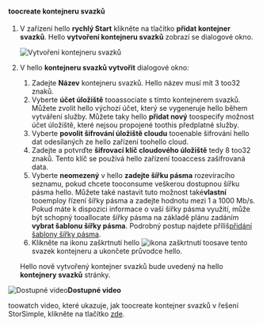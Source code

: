 <!--author=SharS last changed: 9/17/15-->

#### <a name="toocreate-a-volume-container"></a>toocreate kontejneru svazků
1. V zařízení hello **rychlý Start** klikněte na tlačítko **přidat kontejner svazků**. Hello **vytvoření kontejneru svazků** zobrazí se dialogové okno.
   
    ![Vytvoření kontejneru svazků](./media/storsimple-create-volume-container/HCS_CreateVolumeContainerM-include.png)
2. V hello **kontejneru svazků vytvořit** dialogové okno:
   
   1. Zadejte **Název** kontejneru svazků. Hello název musí mít 3 too32 znaků.
   2. Vyberte **účet úložiště** tooassociate s tímto kontejnerem svazků. Můžete zvolit hello výchozí účet, který se vygeneruje hello během vytváření služby. Můžete taky hello **přidat nový** toospecify možnost účet úložiště, které nejsou propojené toothis předplatné služby.
   3. Vyberte **povolit šifrování úložiště cloudu** tooenable šifrování hello dat odesílaných ze hello zařízení toohello cloud.
   4. Zadejte a potvrďte **šifrovací klíč cloudového úložiště** tedy 8 too32 znaků. Tento klíč se používá hello zařízení tooaccess zašifrovaná data.
   5. Vyberte **neomezený** v hello **zadejte šířku pásma** rozevíracího seznamu, pokud chcete tooconsume veškerou dostupnou šířku pásma hello. Můžete také nastavit tuto možnost také**vlastní** tooemploy řízení šířky pásma a zadejte hodnotu mezi 1 a 1000 Mb/s. 
      Pokud máte k dispozici informace o vaší šířky pásma využití, může být schopný tooallocate šířky pásma na základě plánu zadáním **vybrat šablonu šířky pásma**. Podrobný postup najdete příliš[přidání šablony šířky pásma](../articles/storsimple/storsimple-manage-bandwidth-templates.md#add-a-bandwidth-template).
   6. Klikněte na ikonu zaškrtnutí hello ![ikona zaškrtnutí](./media/storsimple-create-volume-container/HCS_CheckIcon-include.png) toosave tento svazek kontejneru a ukončete průvodce hello. 
   
   Hello nově vytvořený kontejner svazků bude uvedený na hello **kontejnery svazků** stránky.

![Dostupné video](./media/storsimple-create-volume-container/Video_icon.png)**Dostupné video**

toowatch video, které ukazuje, jak toocreate kontejner svazků v řešení StorSimple, klikněte na tlačítko [zde](https://azure.microsoft.com/documentation/videos/create-a-volume-container-in-your-storsimple-solution/).

